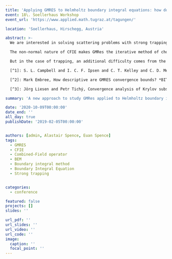 ```yaml
---
title: 'Applying GMRES to Helmholtz boundary integral equations: how does the number of iterations depend on the frequency in the presence of strong trapping?'
event: 18\. Soellerhaus Workshop
event_url: 'https://www.applied.math.tugraz.at/tagungen/'

location: 'Soellerhaus, Hirschegg, Austria'

abstract: >-
  We are interested in solving scattering problems with strong trapping using the Combined Field Integral Equation (CFIE) and the Generalized Minimal Residual method (GMRes). In this talk, we show a new understanding of how the number of GMRes iterations depends on frequency in this situation.

  The non-normal nature of CFIE makes GMRes the iterative method of choice for solving linear systems stemming from its discretisation. GMRes has the advantage of being able to solve any non-singular linear system, in particular non-normal. But the convergence analysis becomes less straightforward in this case, because it requires more information than just the spectrum. Bounds for GMRes applied to non-normal matrices can be derived using condition number of eigenvalues, numerical range or pseudo-spectrum[^1][^2]

  But in the case of trapping, an additional difficulty comes from the solution operator whose norm grows exponentially through a sequence of frequencies tending to infinity, with the density of these ``bad'' frequencies increasing as the frequency increases. In this case, the spectrum of the associated matrix has the form of a cluster with outliers near the origin. Following[^3] where matrices with similar spectra are studied, we provide a new analysis of the GMRes convergence taking into account this particular distribution. 

  [^1]: S. L. Campbell and I. C. F. Ipsen and C. T. Kelley and C. D. Meyer, GMRES and the minimal polynomial. *Oxford University Computing Laboratory*, 1999.

  [^2]: Mark Embree, How descriptive are GMRES convergence bounds? *BIT Numerical Mathematics*, 1996.

  [^3]: Jörg Liesen and Petr Tichý, Convergence analysis of Krylov subspace methods. *GAMM-Mitteilungen*, 2004.

summary: 'A new approach to study GMRes applied to Helmholtz boundary integral equation in presence of strong trapping.'

date: '2020-10-09T00:00:00'
date_end: ''
all_day: true
publishDate: '2019-02-05T00:00:00'


authors: [admin, Alastair Spence, Euan Spence]
tags:
  - GMRES
  - CFIE
  - Combined-Field operator
  - BEM
  - Boundary integral method
  - Boundary Integral Equation
  - Strong trapping


categories: 
  - conference

featured: false
projects: []
slides: ''

url_pdf: ''
url_slides: ''
url_video: ''
url_code: ''
image:
  caption: ''
  focal_point: ''
---
```

